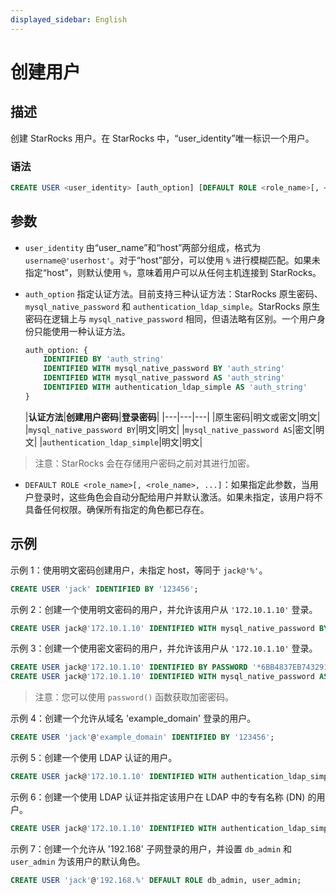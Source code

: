 ```yaml
---
displayed_sidebar: English
---
```


# 创建用户

## 描述

创建 StarRocks 用户。在 StarRocks 中，“user_identity”唯一标识一个用户。

### 语法

```SQL
CREATE USER <user_identity> [auth_option] [DEFAULT ROLE <role_name>[, <role_name>, ...]]
```

## 参数

- `user_identity` 由“user_name”和“host”两部分组成，格式为 `username@'userhost'`。对于“host”部分，可以使用 `%` 进行模糊匹配。如果未指定“host”，则默认使用 `%`，意味着用户可以从任何主机连接到 StarRocks。

- `auth_option` 指定认证方法。目前支持三种认证方法：StarRocks 原生密码、`mysql_native_password` 和 `authentication_ldap_simple`。StarRocks 原生密码在逻辑上与 `mysql_native_password` 相同，但语法略有区别。一个用户身份只能使用一种认证方法。

  ```SQL
  auth_option: {
      IDENTIFIED BY 'auth_string'
      IDENTIFIED WITH mysql_native_password BY 'auth_string'
      IDENTIFIED WITH mysql_native_password AS 'auth_string'
      IDENTIFIED WITH authentication_ldap_simple AS 'auth_string'
  }
  ```

  |**认证方法**|**创建用户密码**|**登录密码**|
|---|---|---|
  |原生密码|明文或密文|明文|
  |`mysql_native_password BY`|明文|明文|
  |`mysql_native_password AS`|密文|明文|
  |`authentication_ldap_simple`|明文|明文|

> 注意：StarRocks 会在存储用户密码之前对其进行加密。

- `DEFAULT ROLE <role_name>[, <role_name>, ...]`：如果指定此参数，当用户登录时，这些角色会自动分配给用户并默认激活。如果未指定，该用户将不具备任何权限。确保所有指定的角色都已存在。

## 示例

示例 1：使用明文密码创建用户，未指定 host，等同于 `jack@'%'`。

```SQL
CREATE USER 'jack' IDENTIFIED BY '123456';
```

示例 2：创建一个使用明文密码的用户，并允许该用户从 `'172.10.1.10'` 登录。

```SQL
CREATE USER jack@'172.10.1.10' IDENTIFIED WITH mysql_native_password BY '123456';
```

示例 3：创建一个使用密文密码的用户，并允许该用户从 `'172.10.1.10'` 登录。

```SQL
CREATE USER jack@'172.10.1.10' IDENTIFIED BY PASSWORD '*6BB4837EB74329105EE4568DDA7DC67ED2CA2AD9';
CREATE USER jack@'172.10.1.10' IDENTIFIED WITH mysql_native_password AS '*6BB4837EB74329105EE4568DDA7DC67ED2CA2AD9';
```

> 注意：您可以使用 `password()` 函数获取加密密码。

示例 4：创建一个允许从域名 'example_domain' 登录的用户。

```SQL
CREATE USER 'jack'@'example_domain' IDENTIFIED BY '123456';
```

示例 5：创建一个使用 LDAP 认证的用户。

```SQL
CREATE USER jack@'172.10.1.10' IDENTIFIED WITH authentication_ldap_simple;
```

示例 6：创建一个使用 LDAP 认证并指定该用户在 LDAP 中的专有名称 (DN) 的用户。

```SQL
CREATE USER jack@'172.10.1.10' IDENTIFIED WITH authentication_ldap_simple AS 'uid=jack,ou=company,dc=example,dc=com';
```

示例 7：创建一个允许从 '192.168' 子网登录的用户，并设置 `db_admin` 和 `user_admin` 为该用户的默认角色。

```SQL
CREATE USER 'jack'@'192.168.%' DEFAULT ROLE db_admin, user_admin;
```